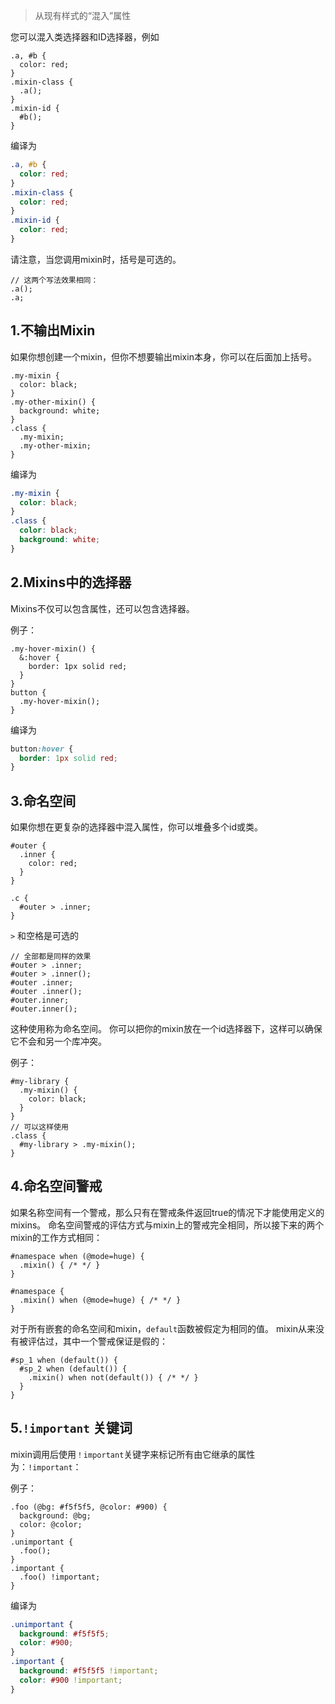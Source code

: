 > 从现有样式的“混入”属性

您可以混入类选择器和ID选择器，例如

```less
.a, #b {
  color: red;
}
.mixin-class {
  .a();
}
.mixin-id {
  #b();
}
```
编译为
```css
.a, #b {
  color: red;
}
.mixin-class {
  color: red;
}
.mixin-id {
  color: red;
}
```

请注意，当您调用mixin时，括号是可选的。

```less
// 这两个写法效果相同：
.a(); 
.a;
```

## 1.不输出Mixin

如果你想创建一个mixin，但你不想要输出mixin本身，你可以在后面加上括号。

```less
.my-mixin {
  color: black;
}
.my-other-mixin() {
  background: white;
}
.class {
  .my-mixin;
  .my-other-mixin;
}
```
编译为

```css
.my-mixin {
  color: black;
}
.class {
  color: black;
  background: white;
}
```

## 2.Mixins中的选择器

Mixins不仅可以包含属性，还可以包含选择器。

例子：

```less
.my-hover-mixin() {
  &:hover {
    border: 1px solid red;
  }
}
button {
  .my-hover-mixin();
}
```

编译为

```css
button:hover {
  border: 1px solid red;
}
```

## 3.命名空间

如果你想在更复杂的选择器中混入属性，你可以堆叠多个id或类。

```less
#outer {
  .inner {
    color: red;
  }
}

.c {
  #outer > .inner;
}
```

 `>` 和空格是可选的

```less
// 全部都是同样的效果
#outer > .inner;
#outer > .inner();
#outer .inner;
#outer .inner();
#outer.inner;
#outer.inner();
```

这种使用称为命名空间。 你可以把你的mixin放在一个id选择器下，这样可以确保它不会和另一个库冲突。

例子：

```less
#my-library {
  .my-mixin() {
    color: black;
  }
}
// 可以这样使用
.class {
  #my-library > .my-mixin();
}
```

## 4.命名空间警戒

如果名称空间有一个警戒，那么只有在警戒条件返回true的情况下才能使用定义的mixins。 命名空间警戒的评估方式与mixin上的警戒完全相同，所以接下来的两个mixin的工作方式相同：

```less
#namespace when (@mode=huge) {
  .mixin() { /* */ }
}

#namespace {
  .mixin() when (@mode=huge) { /* */ }
}
```

对于所有嵌套的命名空间和mixin，`default`函数被假定为相同的值。 mixin从来没有被评估过，其中一个警戒保证是假的：

```less
#sp_1 when (default()) {
  #sp_2 when (default()) {
    .mixin() when not(default()) { /* */ }
  }
}
```

## 5.`!important` 关键词

mixin调用后使用`！important`关键字来标记所有由它继承的属性为：`!important`：

例子：

```less
.foo (@bg: #f5f5f5, @color: #900) {
  background: @bg;
  color: @color;
}
.unimportant {
  .foo();
}
.important {
  .foo() !important;
}
```

编译为

```css
.unimportant {
  background: #f5f5f5;
  color: #900;
}
.important {
  background: #f5f5f5 !important;
  color: #900 !important;
}
```
